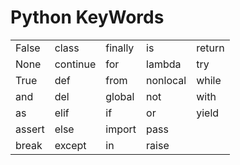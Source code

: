 # Python KeyWords

|   |     |    |    |     |
|---| --- | --- | --- | --- |
| False | class | finally | is | return|
| None | continue | for | lambda | try | 
|True | def | from | nonlocal | while |
| and | del | global | not | with |
| as | elif | if | or | yield |
| assert | else | import | pass | |
| break | except | in | raise | |
